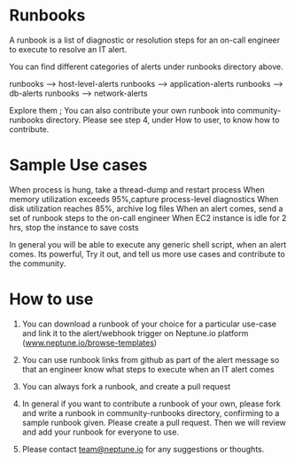 Runbooks
========

A runbook is a list of diagnostic or resolution steps for an on-call engineer to execute to resolve an IT alert.

You can find different categories of alerts under runbooks directory above.

runbooks --> host-level-alerts
runbooks --> application-alerts
runbooks --> db-alerts
runbooks --> network-alerts

Explore them ; You can also contribute your own runbook into community-runbooks directory. Please see step 4, under How to user, to know how to contribute.

Sample Use cases
================

When process is hung, take a thread-dump and restart process
When memory utilization exceeds 95%,capture process-level diagnostics
When disk utilization reaches 85%, archive log files
When an alert comes, send a set of runbook steps to the on-call engineer
When EC2 instance is idle for 2 hrs, stop the instance to save costs

In general you will be able to execute any generic shell script, when an alert comes. Its powerful, Try it out, and tell us more use cases and contribute to the community.

How to use
==========

1) You can download a runbook of your choice for a particular use-case and link it to the alert/webhook trigger on Neptune.io platform (www.neptune.io/browse-templates)

2) You can use runbook links from github as part of the alert message so that an engineer know what steps to execute when an IT alert comes

3) You can always fork a runbook, and create a pull request

4) In general if you want to contribute a runbook of your own, please fork and write a runbook in community-runbooks directory, confirming to a sample runbook given. Please create a pull request. Then we will review and add your runbook for everyone to use.

5) Please contact team@neptune.io for any suggestions or thoughts.
